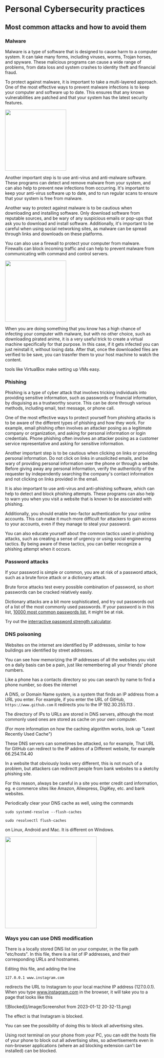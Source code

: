 # Personal Cybersecurity practices


## Most common attacks and how to avoid them

### Malware

Malware is a type of software that is designed to cause harm to a computer system. It can take many forms, including viruses, worms, Trojan horses, and spyware. These malicious programs can cause a wide range of problems, from data loss and system crashes to identity theft and financial fraud.

To protect against malware, it is important to take a multi-layered approach. One of the most effective ways to prevent malware infections is to keep your computer and software up to date. This ensures that any known vulnerabilities are patched and that your system has the latest security features.

<img src="https://www.bleepstatic.com/content/hl-images/2022/03/31/Malware.jpg" height="200" />


Another important step is to use anti-virus and anti-malware software. These programs can detect and remove malware from your system, and can also help to prevent new infections from occurring. It's important to keep your anti-virus software up to date, and to run regular scans to ensure that your system is free from malware.

Another way to protect against malware is to be cautious when downloading and installing software. Only download software from reputable sources, and be wary of any suspicious emails or pop-ups that ask you to download and install software. Additionally, it's important to be careful when using social networking sites, as malware can be spread through links and downloads on these platforms.

You can also use a firewall to protect your computer from malware. Firewalls can block incoming traffic and can help to prevent malware from communicating with command and control servers.



<img src="https://marvel-b1-cdn.bc0a.com/f00000000216283/www.fortinet.com/content/fortinet-com/en_us/resources/cyberglossary/malware/_jcr_content/par/c05_container_copy_c_405637578/par/c28_image.img.jpg/1615919193441.jpg" height="200" />

When you are doing something that you know has a high chance of infecting your computer with malware, but with no other choice, such as downloading pirated anime, it is a very useful trick to create a virtual machine specifically for that purpose. In this case, if it gets infected you can just reinstall it, without losing data. After that, once the downloaded files are verified to be save, you can trasnfer them to your host machine to watch the content.

tools like VirtualBox make setting up VMs easy.

### Phishing

Phishing is a type of cyber attack that involves tricking individuals into providing sensitive information, such as passwords or financial information, by disguising as a trustworthy source. This can be done through various methods, including email, text message, or phone call.

One of the most effective ways to protect yourself from phishing attacks is to be aware of the different types of phishing and how they work. For example, email phishing often involves an attacker posing as a legitimate company or organization, and asking for personal information or login credentials. Phone phishing often involves an attacker posing as a customer service representative and asking for sensitive information.

Another important step is to be cautious when clicking on links or providing personal information. Do not click on links in unsolicited emails, and be wary of providing personal information over the phone or through a website. Before giving away any personal information, verify the authenticity of the requester by independently searching the company's contact information and not clicking on links provided in the email.

It is also important to use anti-virus and anti-phishing software, which can help to detect and block phishing attempts. These programs can also help to warn you when you visit a website that is known to be associated with phishing.

Additionally, you should enable two-factor authentication for your online accounts. This can make it much more difficult for attackers to gain access to your accounts, even if they manage to steal your password.

You can also educate yourself about the common tactics used in phishing attacks, such as creating a sense of urgency or using social engineering tactics. By being aware of these tactics, you can better recognize a phishing attempt when it occurs.



### Password attacks

If your password is simple or common, you are at risk of a password attack, such as a brute force attack or a dictionary attack.

Brute force attacks test every possible combination of password, so short passwords can be cracked relatively easily.

Dictionary attacks are a bit more sophisticated, and try out passwords out of a list of the most commonly used passwords. If your password is in this list, [10000 most common passwords list](https://en.wikipedia.org/wiki/Wikipedia:10,000_most_common_passwords), it might be at risk.

Try out the [interractive password strength calculator](/interractive/pswd).

### DNS poisoning

Websites on the internet are identified by IP addresses, similar to how buildings are identified by street addresses.

You can see how memorizing the IP addresses of all the websites you visit on a daily basis can be a pain, just like remembering all your friends' phone numbers.

Like a phone has a contacts directory so you can search by name to find a phone number, so does the internet

A DNS, or Domain Name system, is a system that finds an IP address from a URL you enter. For example, if you enter the URL of GitHub, ```https://www.github.com``` it redirects you to the IP 192.30.255.113 .

The directory of IPs to URLs are stored in DNS servers, although the most commonly used ones are stored as cache on your own computer.

(For more information on how the caching algorithm works, look up "Least Recently Used Cache")

These DNS servers can sometimes be attacked, so for example, That URL for GitHub can redirect to the IP addres of a Different website, for example 66.254.114.40

In a website that obviously looks very different, this is not much of a problem, but attackers can redirectt people from bank websites to a sketchy phishing site.

For this reason, always be careful in a site you enter credit card information, eg. e commerce sites like Amazon, Aliexpress, DigiKey, etc.  and bank websites.

Periodically clear your DNS cache as well, using the commands

```
sudo systemd-resolve --flush-caches
```

```
sudo resolvectl flush-caches
```

on Linux, Android and Mac. It is different on Windows.

<img src="https://www.imperva.com/learn/wp-content/uploads/sites/13/2019/01/DNS-spoofing.jpg" height="300" />



### Ways you can use DNS modification

There is a locally stored DNS list on your computer, in the file path "etc/hosts". In this file, there is a list of IP addresses, and their corresponding URLs and hostnames.

Editing this file, and adding the line

```
127.0.0.1 www.instagram.com
```

redirects the URL to Instagram to your local machine IP address (127.0.0.1). When you type www.instagram.com in the browser, it will take you to a page that looks like this

![Blocked](/image/Screenshot from 2023-01-12 20-32-13.png)

The effect is that Instagram is blocked.

You can see the possibility of doing this to block all advertising sites.

Using root terminal on your phone from your PC, you can edit the hosts file of your phone to block out all advertising sites, so advertisements even in non-browser applications (where an ad blocking extension can't be installed) can be blocked.


